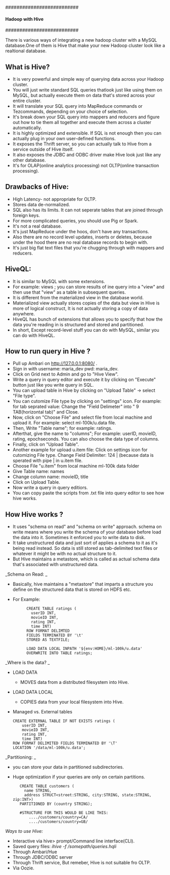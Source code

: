 ##########################
#### Hadoop with Hive ####
##########################

There is various ways of integrating a new hadoop cluster with a MySQL database.One of them is Hive that make your new 
Hadoop cluster look like a realtional database.

## What is Hive?
- It is very powerful and simple way of querying data across your Hadoop cluster. 
- You will just write standard SQL queries thatlook just like using them on MySQL, but actually execute them on data 
  that's stored across your entire cluster. 
- It will translate your SQL query into MapReduce commands or Tezcommands, depending on your choice of selection. 
- It's break down your SQL query into mappers and reducers and figure out how to tie them all together and execute them
  across a cluster automatically.
- It is highly optimized and extensible. If SQL is not enough then you can actually plug in your own user-defined functions.
- It exposes the Thrift server, so you can actually talk to Hive from a service outside of Hive itself.
- It also exposes the JDBC and ODBC driver make Hive look just like any other database. 
- It's for OLAP(online analytics processing) not OLTP(online transaction processing).

## Drawbacks of Hive:
- High Latency- not appropriate for OLTP.
- Stores data de-normalized.
- SQL also has its limits. It can not seperate tables that are joined through foreign keys.
- For more complicated queries, you should use Pig or Spark.
- It's not a real database.
- It's just MapReduce under the hoos, don't have any transactions.
- Also there are no record level updates, inserts or deletes, because under the hood there are no real database records 
  to begin with. 
- It's just big flat text files that you're chugging through with mappers and reducers.

## HiveQL:
- It is similar to MySQL with some extensions.
- For example: views ; you can store results of ine query into a "view" and then use that "view" as a table in subsequent queries.
- It is different from the materialized view in the database world.
- Materialized view actually stores copies of the data but view in Hive is more of logical construct, It is not actually storing 
  a copy of data anywhere.
- HiveQL has bunch of extensions that allows you to specify that how the data you're reading in is structured and stored and 
  partitioned.
- In short, Except record-level stuff you can do with MySQL, similar you can do with HiveQL.

## How to run query in Hive ?
- Pull up Ambari on http://127.0.0.1:8080/ .
- Sign in with username: maria_dev pwd: maria_dev.
- Click on Grid next to Admin and go to "Hive View".
- Write a query in query editor and execute it by clicking on "Execute" button just like you write query in SQL.
- You can upload table in Hive by clicking on "Upload Table" -> select "File type".
- You can cutomize File type by clicking on "settings" icon. For example: for tab seprated value: 
      Change the "Field Delimeter" into " 9 TAB(horizontal tab)" and Close.
- Now, click on "Choose File" and select file from local machine and upload it. For example: select ml-100k/u.data file.
- Then, Write "Table name"; for example: ratings.
- Afterthat, give the name to "columns"; For example: userID, movieID, rating, epochseconds. You can also choose the data type of                    columns.
- Finally, click on "Upload Table".
- Another example for upload u.item file:
  Click on settings icon for cutomizing File type. Change Field Delimiter: 124 | (because data is sperated with pipe | in u.item        file.
- Choose File "u.item" from local machine ml-100k data folder
- Give Table name: names
- Change column name: movieID, title
- Click on Upload Table.
- Now write a query in query editiors.
- You can copy paste the scripts from .txt file into query editor to see how hive works.

## How Hive works ?
- It uses "schema on read" and "schema on write" approach. schema on write means where you write the schema of your database
  before load the data into it. Sometimes it enforced you to write data to disk.
- It take unstructured data and just sort of applies a schema to it as it's being read instead. So data is still stored as tab-delimited text files or whatever it might be with no actual structure to it.
- But Hive maintains a metastore, which is called as actual schema data that's associated with unstructured data.

_Schema on Read: _
* Basically, hive maintains a "metastore" that imparts a structure you define on the structured data that is stored on HDFS etc.
* For Example:
            
            CREATE TABLE ratings (
              userID INT,
              movieID INT,
              rating INT,
              time INT)
            ROW FORMAT DELIMTED
            FIELDS TERMINATED BY '\t'
            STORED AS TEXTFILE;
            
            LOAD DATA LOCAL INPATH '${env:HOME}/ml-100k/u.data'
            OVERWRITE INTO TABLE ratings;
            
_Where is the data? _
  * LOAD DATA
    - MOVES data from a distributed filesystem into Hive.
  * LOAD DATA LOCAL
    - COPIES data from your local filesystem into Hive.
  * Managed vs. External tables
  
        CREATE EXTERNAL TABLE IF NOT EXISTS ratings (
            userID INT,
            movieID INT,
            rating INT,
            time INT)
        ROW FORMAT DELIMITED FIELDS TERMINATED BY '\T'
        LOCATION '/data/ml-100k/u.data';
            
            
_Partitioning: _
 - you can store your data in partitioned subdirectories.
 - Huge optimization if your queries are only on certain partitions.
 
          CREATE TABLE customers (
            name STRING,
            address STRUCT<street:STRING, city:STRING, state:STRING, zip:INT>)
          PARTITIONED BY (country STRING);
          
          #STRUCTURE FOR THIS WOULD BE LIKE THIS:
              ..../customers/country=CA/
              ..../customers/country=GB/
              
 _Ways to use Hive:_
 - Interactive via hive> prompt/Command line interface(CLI).
 - Saved query files: _ihive -f /somepath/queries.hqli_
 - Through Ambari/Hue
 - Through JDBC/ODBC server
 - Through Thrift service, But remeber, Hive is not suitable fro OLTP.
 - Via Oozie.


